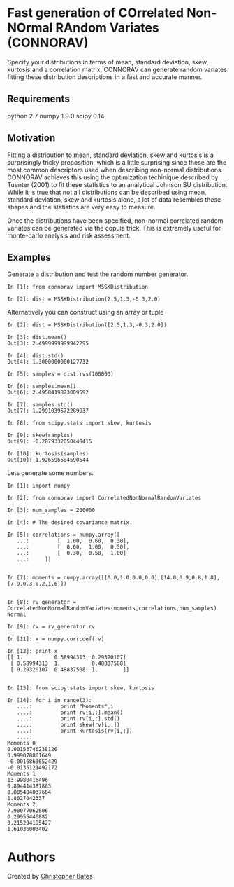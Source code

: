 
# Fast generation of COrrelated Non-NOrmal RAndom Variates (CONNORAV)

Specify your distributions in terms of mean, standard deviation, skew, kurtosis and a correlation matrix.   CONNORAV can generate random variates fitting these distribution descriptions in a fast and accurate manner.


## Requirements

python 2.7
numpy 1.9.0
scipy 0.14


## Motivation

Fitting a distribution to mean, standard deviation, skew and kurtosis is a surprisingly tricky proposition, which is a little surprising since these are the most common descriptors used when describing non-normal distributions.  CONNORAV achieves this using the optimization techinique described by Tuenter (2001) to fit these statistics to an analytical Johnson SU distribution.   While it is true that not all distributions can be described using mean, standard deviation, skew and kurtosis alone, a lot of data resembles these shapes and the statistics are very easy to measure.

Once the distributions have been specified, non-normal correlated random variates can be generated via the copula trick.   This is extremely useful for monte-carlo analysis and risk assessment. 


## Examples

Generate a distribution and test the random number generator.

    In [1]: from connorav import MSSKDistribution

    In [2]: dist = MSSKDistribution(2.5,1.3,-0.3,2.0)

Alternatively you can construct using an array or tuple 

    In [2]: dist = MSSKDistribution([2.5,1.3,-0.3,2.0])

    In [3]: dist.mean()
    Out[3]: 2.4999999999942295

    In [4]: dist.std()
    Out[4]: 1.3000000000127732

    In [5]: samples = dist.rvs(100000)

    In [6]: samples.mean()
    Out[6]: 2.4958419823009592

    In [7]: samples.std()
    Out[7]: 1.2991039572289937

    In [8]: from scipy.stats import skew, kurtosis

    In [9]: skew(samples)
    Out[9]: -0.2879332050448415

    In [10]: kurtosis(samples)
    Out[10]: 1.926596584590544


Lets generate some numbers.

    In [1]: import numpy

    In [2]: from connorav import CorrelatedNonNormalRandomVariates

    In [3]: num_samples = 200000

    In [4]: # The desired covariance matrix.

    In [5]: correlations = numpy.array([
       ...:         [  1.00,  0.60,  0.30],
       ...:         [  0.60,  1.00,  0.50],
       ...:         [  0.30,  0.50,  1.00]
       ...:     ])


    In [7]: moments = numpy.array([[0.0,1.0,0.0,0.0],[14.0,0.9,0.8,1.8],[7.9,0.3,0.2,1.6]])


    In [8]: rv_generator = CorrelatedNonNormalRandomVariates(moments,correlations,num_samples)
    Normal

    In [9]: rv = rv_generator.rv

    In [11]: x = numpy.corrcoef(rv)

    In [12]: print x
    [[ 1.          0.58994313  0.29320107]
     [ 0.58994313  1.          0.48837508]
     [ 0.29320107  0.48837508  1.        ]]


    In [13]: from scipy.stats import skew, kurtosis

    In [14]: for i in range(3):
       ....:         print "Moments",i
       ....:         print rv[i,:].mean()
       ....:         print rv[i,:].std()
       ....:         print skew(rv[i,:])
       ....:         print kurtosis(rv[i,:])
       ....:     
    Moments 0
    0.00153746238126
    0.999078801649
    -0.0016863652429
    -0.0135121492172
    Moments 1
    13.9980416496
    0.894414387863
    0.805404037664
    1.8027042337
    Moments 2
    7.90077062606
    0.29955446882
    0.215294195427
    1.61036003402



Authors
=======

Created by [Christopher Bates](https://github.com/chrsbats)

